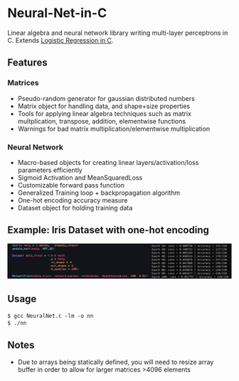 # Neural-Net-in-C

Linear algebra and neural network library writing multi-layer perceptrons in C. Extends [Logistic Regression in C](https://github.com/AlephEleven/logistic-regression-in-C).

## Features

### Matrices

* Pseudo-random generator for gaussian distributed numbers
* Matrix object for handling data, and shape+size properties
* Tools for applying linear algebra techniques such as matrix multplication, transpose, addition, elementwise functions
* Warnings for bad matrix multiplication/elementwise multiplication

### Neural Network

* Macro-based objects for creating linear layers/activation/loss parameters efficiently
* Sigmoid Activation and MeanSquaredLoss
* Customizable forward pass function
* Generalized Training loop + backpropagation algorithm
* One-hot encoding accuracy measure
* Dataset object for holding training data


## Example: Iris Dataset with one-hot encoding


![alt text](https://github.com/AlephEleven/Neural-Net-in-C/blob/main/results.PNG?raw=true)

## Usage

```
$ gcc NeuralNet.c -lm -o nn
$ ./nn
```

## Notes

* Due to arrays being statically defined, you will need to resize array buffer in order to allow for larger matrices >4096 elements
